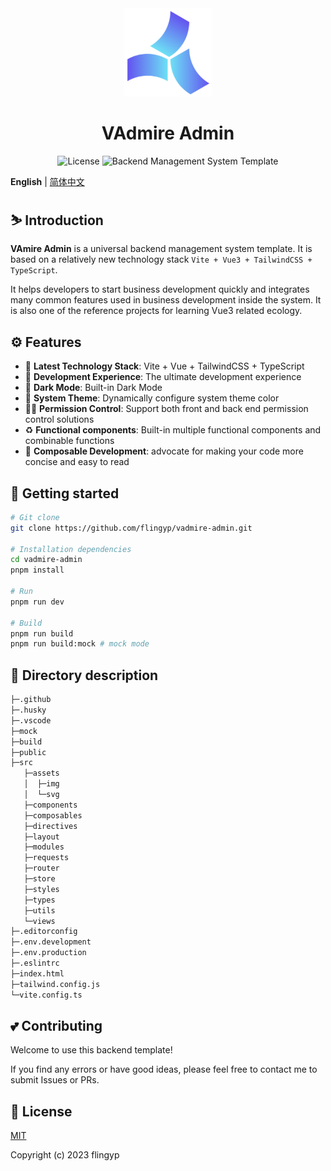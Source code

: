 <div align="center">
    <a href="https://github.com/flingyp/vadmire-admin">
        <img alt="VAdmin Logo" width="140" src="./public/logo.svg">
    </a>
</div>

<div align="center">
    <h1>VAdmire Admin</h1>
    <div align="center">
        <img src="https://img.shields.io/github/license/flingyp/vadmire-admin" alt="License" />
        <img src="https://img.shields.io/badge/VAdmire%20Admin-Template-green" alt="Backend Management System Template" />
    </div>
</div>

**English** | [简体中文](https://github.com/flingyp/vadmire-admin/blob/main/README.zh-CN.md)

## ⛷️ Introduction

**VAmire Admin** is a universal backend management system template. It is based on a relatively new technology stack `Vite + Vue3 + TailwindCSS + TypeScript`.

It helps developers to start business development quickly and integrates many common features used in business development inside the system. It is also one of the reference projects for learning Vue3 related ecology.

## ⚙️ Features

-   💪 **Latest Technology Stack**: Vite + Vue + TailwindCSS + TypeScript
-   🚀 **Development Experience**: The ultimate development experience
-   🌛 **Dark Mode**: Built-in Dark Mode
-   🌿 **System Theme**: Dynamically configure system theme color
-   🏄‍♂️ **Permission Control**: Support both front and back end permission control solutions
-   ♻️ **Functional components**: Built-in multiple functional components and combinable functions
-   🎇 **Composable Development**: advocate for making your code more concise and easy to read

## 👣 Getting started

```sh
# Git clone
git clone https://github.com/flingyp/vadmire-admin.git

# Installation dependencies
cd vadmire-admin
pnpm install

# Run
pnpm run dev

# Build
pnpm run build
pnpm run build:mock # mock mode
```

## 🙌 Directory description

```sh
├─.github
├─.husky
├─.vscode
├─mock
├─build
├─public
├─src
   ├─assets
   │  ├─img
   │  └─svg
   ├─components
   ├─composables
   ├─directives
   ├─layout
   ├─modules
   ├─requests
   ├─router
   ├─store
   ├─styles
   ├─types
   ├─utils
   └─views
├─.editorconfig
├─.env.development
├─.env.production
├─.eslintrc
├─index.html
├─tailwind.config.js
└─vite.config.ts
```

## 💕 Contributing

Welcome to use this backend template!

If you find any errors or have good ideas, please feel free to contact me to submit Issues or PRs.

## 📑 License

[MIT](https://github.com/flingyp/vadmire-admin/blob/main/LICENSE)

Copyright (c) 2023 flingyp
